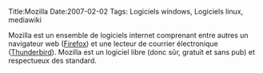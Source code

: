 Title:Mozilla
Date:2007-02-02
Tags: Logiciels windows, Logiciels linux,  mediawiki

Mozilla est un ensemble de logiciels internet comprenant entre autres un
navigateur web ([Firefox](firefox.hml "wikilink")) et une lecteur de
courrier électronique ([Thunderbird](thunderbird.hml "wikilink")). Mozilla
est un logiciel libre (donc sûr, gratuit et sans pub) et respectueux des
standard.

